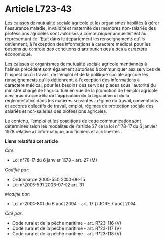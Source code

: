# Article L723-43

Les caisses de mutualité sociale agricole et les organismes habilités à gérer l'assurance maladie, invalidité et maternité
des membres non-salariés des professions agricoles sont autorisés à communiquer annuellement au représentant de l'Etat dans
le département les renseignements qu'ils détiennent, à l'exception des informations à caractère médical, pour les besoins du
contrôle des conditions d'attribution des aides à caractère économique.

Les caisses et organismes de mutualité sociale agricole mentionnés à l'alinéa précédent sont également autorisés à
communiquer aux services de l'inspection du travail, de l'emploi et de la politique sociale agricole les renseignements
qu'ils détiennent, à l'exception des informations à caractère médical, pour les besoins des services placés sous l'autorité
du ministre chargé de l'agriculture en vue de la promotion de l'emploi agricole ainsi que du contrôle de l'application de la
législation et de la réglementation dans les matières suivantes : régime du travail, conventions et accords collectifs de
travail, emploi, régimes de protection sociale des salariés et non-salariés des professions agricoles.

Le contenu, l'emploi et les conditions de cette communication sont déterminés selon les modalités de l'article 27 de la loi
n° 78-17 du 6 janvier 1978 relative à l'informatique, aux fichiers et aux libertés.

**Liens relatifs à cet article**

_Cite_:

  - Loi n°78-17 du 6 janvier 1978 - art. 27 (M)

_Codifié par_:

  - Ordonnance 2000-550 2000-06-15
  - Loi n°2003-591 2003-07-02 art. 31

_Modifié par_:

  - Loi n°2004-801 du 6 août 2004 - art. 17 () JORF 7 août 2004

_Cité par_:

  - Code rural et de la pêche maritime - art. R723-116 (V)
  - Code rural et de la pêche maritime - art. R723-117 (V)
  - Code rural et de la pêche maritime - art. R723-118 (V)
